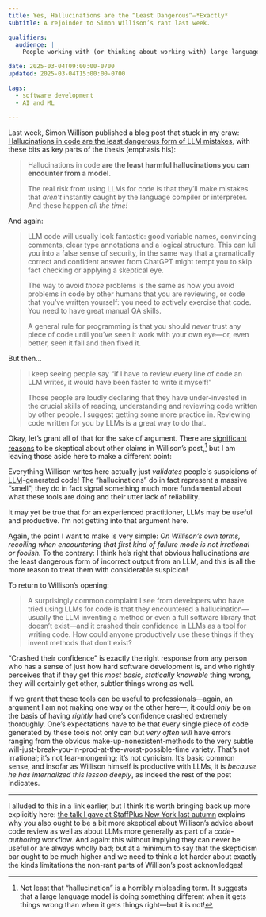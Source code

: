 ```yaml
---
title: Yes, Hallucinations are the “Least Dangerous”—*Exactly*
subtitle: A rejoinder to Simon Willison’s rant last week.

qualifiers:
  audience: |
    People working with (or thinking about working with) large language models for code generation.

date: 2025-03-04T09:00:00-0700
updated: 2025-03-04T15:00:00-0700

tags:
  - software development
  - AI and ML

---
```


Last week, Simon Willison published a blog post that stuck in my craw: [Hallucinations in code are the least dangerous form of LLM mistakes][w], with these bits as key parts of the thesis (emphasis his):

[w]: https://simonwillison.net/2025/Mar/2/hallucinations-in-code/

> Hallucinations in code **are the least harmful hallucinations you can encounter from a model.**
>
> The real risk from using LLMs for code is that they’ll make mistakes that *aren’t* instantly caught by the language compiler or interpreter. And these happen *all the time!*

And again:

> LLM code will usually look fantastic: good variable names, convincing comments, clear type annotations and a logical structure. This can lull you into a false sense of security, in the same way that a gramatically correct and confident answer from ChatGPT might tempt you to skip fact checking or applying a skeptical eye.
>
> The way to avoid *those* problems is the same as how you avoid problems in code by other humans that you are reviewing, or code that you’ve written yourself: you need to actively exercise that code. You need to have great manual QA skills.
>
> A general rule for programming is that you should *never* trust any piece of code until you’ve seen it work with your own eye—or, even better, seen it fail and then fixed it.

But then…

> I keep seeing people say “if I have to review every line of code an LLM writes, it would have been faster to write it myself!”
>
> Those people are loudly declaring that they have under-invested in the crucial skills of reading, understanding and reviewing code written by other people. I suggest getting some more practice in. Reviewing code written for you by LLMs is a great way to do that.

Okay, let’s grant all of that for the sake of argument. There are [significant reasons][spny] to be skeptical about other claims in Willison’s post,[^reasons] but I am leaving those aside here to make a different point:

[spny]: https://v5.chriskrycho.com/elsewhere/substrate-engineering/

Everything Willison writes here actually just *validates* people's suspicions of <abbr title="large language model">LLM</abbr>-generated code! The “hallucinations” do in fact represent a massive “smell”; they do in fact signal something much more fundamental about what these tools are doing and their utter lack of reliability.

It may yet be true that for an experienced practitioner, <abbr>LLM</abbr>s may be useful and productive. I’m not getting into that argument here.

Again, the point I want to make is very simple: *On Willison’s own terms, recoiling when encountering that first kind of failure mode is not irrational or foolish.* To the contrary: I think he’s right that obvious hallucinations *are* the least dangerous form of incorrect output from an <abbr>LLM</abbr>, and this is all the more reason to treat them with considerable suspicion!

To return to Willison’s opening:

> A surprisingly common complaint I see from developers who have tried using LLMs for code is that they encountered a hallucination—usually the LLM inventing a method or even a full software library that doesn’t exist—and it crashed their confidence in LLMs as a tool for writing code. How could anyone productively use these things if they invent methods that don’t exist?

“Crashed their confidence” is exactly the right response from any person who has a sense of just how hard software development is, and who rightly perceives that if they get this *most basic, statically knowable* thing wrong, they will certainly get other, subtler things wrong as well.

If we grant that these tools can be useful to professionals—again, an argument I am not making one way or the other here—, it could *only* be on the basis of having *rightly* had one’s confidence crashed extremely thoroughly. One’s expectations have to be that every single piece of code generated by these tools not only can but *very often will* have errors ranging from the obvious make-up-nonexistent-methods to the very subtle will-just-break-you-in-prod-at-the-worst-possible-time variety. That’s not irrational; it’s not fear-mongering; it’s not cynicism. It’s basic common sense, and insofar as Willison himself is productive with <abbr>LLM</abbr>s, it is *because he has internalized this lesson deeply*, as indeed the rest of the post indicates.

---

I alluded to this in a link earlier, but I think it’s worth bringing back up more explicitly here: [the talk I gave at StaffPlus New York last autumn][spny] explains why you also ought to be a bit more skeptical about Willison’s advice about code review as well as about <abbr>LLM</abbr>s more generally as part of a *code-authoring* workflow. And again: this without implying they can never be useful or are always wholly bad; but at a minimum to say that the skepticism bar ought to be much higher and we need to think a lot harder about exactly the kinds limitations the non-rant parts of Willison’s post acknowledges!



[^reasons]: Not least that “hallucination” is a horribly misleading term. It suggests that a large language model is doing something different when it gets things wrong than when it gets things right—but it is not!
